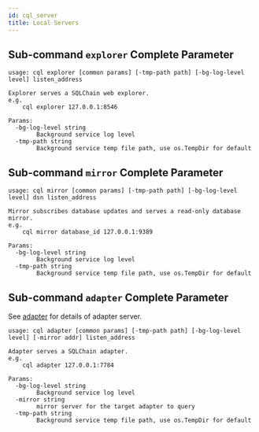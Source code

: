 ```yaml
---
id: cql_server
title: Local Servers
---
```


## Sub-command `explorer` Complete Parameter

    usage: cql explorer [common params] [-tmp-path path] [-bg-log-level level] listen_address

    Explorer serves a SQLChain web explorer.
    e.g.
        cql explorer 127.0.0.1:8546

    Params:
      -bg-log-level string
            Background service log level
      -tmp-path string
            Background service temp file path, use os.TempDir for default

## Sub-command `mirror` Complete Parameter

    usage: cql mirror [common params] [-tmp-path path] [-bg-log-level level] dsn listen_address

    Mirror subscribes database updates and serves a read-only database mirror.
    e.g.
        cql mirror database_id 127.0.0.1:9389

    Params:
      -bg-log-level string
            Background service log level
      -tmp-path string
            Background service temp file path, use os.TempDir for default

## Sub-command `adapter` Complete Parameter

See [adapter](adapter) for details of adapter server.

    usage: cql adapter [common params] [-tmp-path path] [-bg-log-level level] [-mirror addr] listen_address

    Adapter serves a SQLChain adapter.
    e.g.
        cql adapter 127.0.0.1:7784

    Params:
      -bg-log-level string
            Background service log level
      -mirror string
            mirror server for the target adapter to query
      -tmp-path string
            Background service temp file path, use os.TempDir for default

